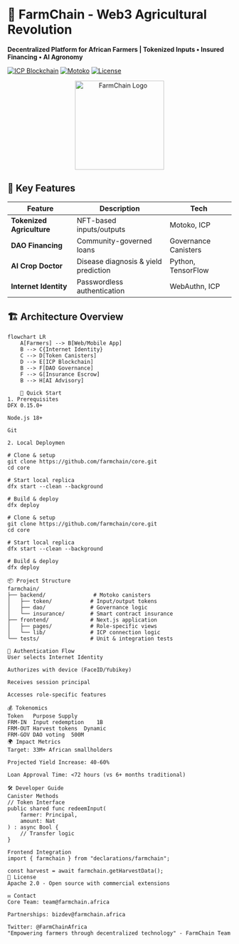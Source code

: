 # 🌾 FarmChain - Web3 Agricultural Revolution
**Decentralized Platform for African Farmers | Tokenized Inputs • Insured Financing • AI Agronomy**

[![ICP Blockchain](https://img.shields.io/badge/Blockchain-Internet_Computer-2998d6)](https://internetcomputer.org/)
[![Motoko](https://img.shields.io/badge/Smart_Contracts-Motoko-9b5fe0)](https://internetcomputer.org/docs/current/motoko/main/)
[![License](https://img.shields.io/badge/License-Apache_2.0-blue)](LICENSE)

<div align="center">
  <img src="https://farmchain.africa/logo.png" width="200" alt="FarmChain Logo">
</div>

## 🌟 Key Features
| Feature | Description | Tech |
|---------|-------------|------|
| **Tokenized Agriculture** | NFT-based inputs/outputs | Motoko, ICP |
| **DAO Financing** | Community-governed loans | Governance Canisters |
| **AI Crop Doctor** | Disease diagnosis & yield prediction | Python, TensorFlow |
| **Internet Identity** | Passwordless authentication | WebAuthn, ICP |

## 🏗️ Architecture Overview
```mermaid
flowchart LR
    A[Farmers] --> B[Web/Mobile App]
    B --> C{Internet Identity}
    C --> D[Token Canisters]
    D --> E[ICP Blockchain]
    B --> F[DAO Governance]
    F --> G[Insurance Escrow]
    B --> H[AI Advisory]

    🚀 Quick Start
1. Prerequisites
DFX 0.15.0+

Node.js 18+

Git

2. Local Deploymen

# Clone & setup
git clone https://github.com/farmchain/core.git
cd core

# Start local replica
dfx start --clean --background

# Build & deploy
dfx deploy

# Clone & setup
git clone https://github.com/farmchain/core.git
cd core

# Start local replica
dfx start --clean --background

# Build & deploy
dfx deploy

📦 Project Structure
farmchain/
├── backend/               # Motoko canisters
│   ├── token/            # Input/output tokens
│   ├── dao/              # Governance logic
│   └── insurance/        # Smart contract insurance
├── frontend/             # Next.js application
│   ├── pages/            # Role-specific views
│   └── lib/              # ICP connection logic
└── tests/                # Unit & integration tests

🔐 Authentication Flow
User selects Internet Identity

Authorizes with device (FaceID/Yubikey)

Receives session principal

Accesses role-specific features

💰 Tokenomics
Token	Purpose	Supply
FRM-IN	Input redemption	1B
FRM-OUT	Harvest tokens	Dynamic
FRM-GOV	DAO voting	500M
🌍 Impact Metrics
Target: 33M+ African smallholders

Projected Yield Increase: 40-60%

Loan Approval Time: <72 hours (vs 6+ months traditional)

🛠️ Developer Guide
Canister Methods
// Token Interface
public shared func redeemInput(
    farmer: Principal, 
    amount: Nat
) : async Bool {
    // Transfer logic
}

Frontend Integration
import { farmchain } from "declarations/farmchain";

const harvest = await farmchain.getHarvestData();
📜 License
Apache 2.0 - Open source with commercial extensions

✉️ Contact
Core Team: team@farmchain.africa

Partnerships: bizdev@farmchain.africa

Twitter: @FarmChainAfrica
"Empowering farmers through decentralized technology" - FarmChain Team

